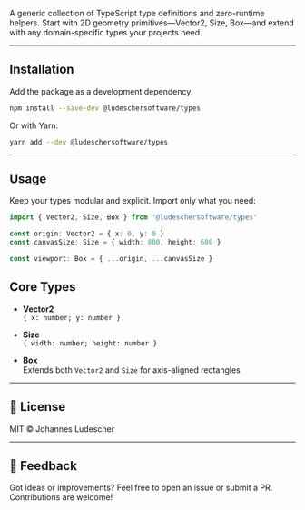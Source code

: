 A generic collection of TypeScript type definitions and zero-runtime helpers. Start with 2D geometry primitives—Vector2, Size, Box—and extend with any domain-specific types your projects need.

---

## Installation

Add the package as a development dependency:

```bash
npm install --save-dev @ludeschersoftware/types
```

Or with Yarn:

```bash
yarn add --dev @ludeschersoftware/types
```

---

## Usage

Keep your types modular and explicit. Import only what you need:

```ts
import { Vector2, Size, Box } from '@ludeschersoftware/types'

const origin: Vector2 = { x: 0, y: 0 }
const canvasSize: Size = { width: 800, height: 600 }

const viewport: Box = { ...origin, ...canvasSize }
```

## Core Types

- **Vector2**  
  `{ x: number; y: number }`  

- **Size**  
  `{ width: number; height: number }`  

- **Box**  
  Extends both `Vector2` and `Size` for axis-aligned rectangles  

---

## 🧼 License

MIT © Johannes Ludescher

---

## 💬 Feedback

Got ideas or improvements? Feel free to open an issue or submit a PR. Contributions are welcome!